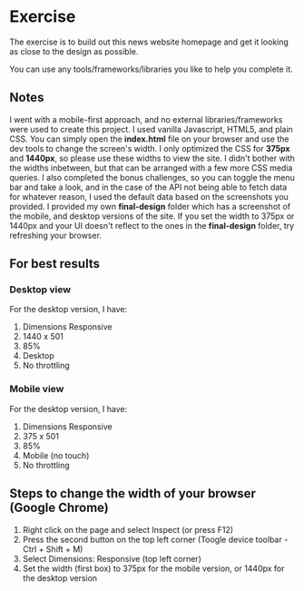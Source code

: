 # Exercise

The exercise is to build out this news website homepage and get it looking as close to the design as possible.

You can use any tools/frameworks/libraries you like to help you complete it.

## Notes

I went with a mobile-first approach, and no external libraries/frameworks were used to create this project. I used vanilla Javascript, HTML5, and plain CSS. You can simply open the **index.html** file on your browser and use the dev tools to change the screen's width. I only optimized the CSS for **375px** and **1440px**, so please use these widths to view the site. I didn't bother with the widths inbetween, but that can be arranged with a few more CSS media queries. I also completed the bonus challenges, so you can toggle the menu bar and take a look, and in the case of the API not being able to fetch data for whatever reason, I used the default data based on the screenshots you provided. I provided my own **final-design** folder which has a screenshot of the mobile, and desktop versions of the site. If you set the width to 375px or 1440px and your UI doesn't reflect to the ones in the **final-design** folder, try refreshing your browser.

## For best results

### Desktop view

For the desktop version, I have:

1. Dimensions Responsive
2. 1440 x 501
3. 85%
4. Desktop
5. No throttling

### Mobile view

For the desktop version, I have:

1. Dimensions Responsive
2. 375 x 501
3. 85%
4. Mobile (no touch)
5. No throttling

## Steps to change the width of your browser (Google Chrome)

1. Right click on the page and select Inspect (or press F12)
2. Press the second button on the top left corner (Toogle device toolbar - Ctrl + Shift + M)
3. Select Dimensions: Responsive (top left corner)
4. Set the width (first box) to 375px for the mobile version, or 1440px for the desktop version

